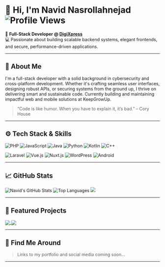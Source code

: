 # 👋 Hi, I'm Navid Nasrollahnejad ![Profile Views](https://komarev.com/ghpvc/?username=navidnasro&label=Profile+Views&color=0e75b6&style=flat)

🚀 **Full-Stack Developer @ [DigiXpress](https://digixpress.eu/)**  
💻 Passionate about building scalable backend systems, elegant frontends, and secure, performance-driven applications.

---

## 🧠 About Me

I'm a full-stack developer with a solid background in cybersecurity and cross-platform development. Whether it's crafting seamless user interfaces, designing robust APIs, or securing systems from the ground up, I thrive on delivering smart and sustainable code. Currently building and maintaining impactful web and mobile solutions at KeepGrowUp.

> “Code is like humor. When you have to explain it, it’s bad.” – Cory House

---

## ⚙️ Tech Stack & Skills

<!-- Languages -->
![PHP](https://img.shields.io/badge/PHP-777BB4?style=flat&logo=php&logoColor=white)
![JavaScript](https://img.shields.io/badge/JavaScript-F7DF1E?style=flat&logo=javascript&logoColor=black)
![Java](https://img.shields.io/badge/Java-007396?style=flat&logo=java&logoColor=white)
![Python](https://img.shields.io/badge/Python-3776AB?style=flat&logo=python&logoColor=white)
![Kotlin](https://img.shields.io/badge/Kotlin-0095D5?style=flat&logo=kotlin&logoColor=white)
![C++](https://img.shields.io/badge/C++-00599C?style=flat&logo=c%2B%2B&logoColor=white)

<!-- Frameworks & Tools -->
![Laravel](https://img.shields.io/badge/Laravel-F55247?style=flat&logo=laravel&logoColor=white)
![Vue.js](https://img.shields.io/badge/Vue.js-42b883?style=flat&logo=vue.js&logoColor=white)
![Nuxt.js](https://img.shields.io/badge/Nuxt.js-00DC82?style=flat&logo=nuxtdotjs&logoColor=white)
![WordPress](https://img.shields.io/badge/WordPress-21759B?style=flat&logo=wordpress&logoColor=white)
![Android](https://img.shields.io/badge/Android-3DDC84?style=flat&logo=android&logoColor=white)

---

## 📈 GitHub Stats

![Navid's GitHub Stats](https://github-readme-stats.vercel.app/api?username=navidnasro&show_icons=true&theme=default&include_all_commits=true&count_private=true)
![Top Languages](https://github-readme-stats.vercel.app/api/top-langs/?username=navidnasro&layout=compact&theme=default&count_private=true)
<img src="http://github-profile-summary-cards.vercel.app/api/cards/profile-details?username=navidnasro&theme=vue">

---

## 📌 Featured Projects

<a href="https://github.com/navidnasro/upon-word">
  <img align="center" src="https://github-readme-stats.vercel.app/api/pin/?username=navidnasro&repo=upon-word&theme=default" />
</a>
<a href="https://github.com/navidnasro/restpressMVC">
  <img align="center" src="https://github-readme-stats.vercel.app/api/pin/?username=navidnasro&repo=restpressMVC&theme=default" />
</a>

<!-- Add more pinned repos as needed -->

---

## 🔗 Find Me Around

> Links to my portfolio and social media coming soon...

---

